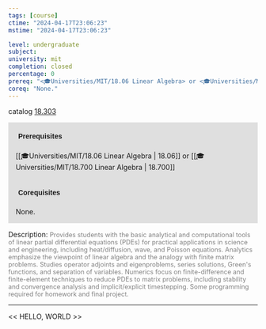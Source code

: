 ```yaml
---
tags: [course]
ctime: "2024-04-17T23:06:23"
mstime: "2024-04-17T23:06:23"

level: undergraduate
subject: 
university: mit
completion: closed
percentage: 0
prereq: "<🎓Universities/MIT/18.06 Linear Algebra> or <🎓Universities/MIT/18.700 Linear Algebra>"
coreq: "None."
---
```


catalog [18.303](http://student.mit.edu/catalog/m18a.html#18.303)

<span style="display: block; padding: 15px; background-color: rgb(100, 100, 100, 0.2);"><font id="m_prereq1723_0" style="display: block; font-family: Arial, sans-serif; font-weight: bold; padding: 5px">Prerequisites</font><br><span id="prereq1723_0">[[🎓Universities/MIT/18.06 Linear Algebra | 18.06]] or [[🎓Universities/MIT/18.700 Linear Algebra | 18.700]]</span></span>
<span style="display: block; padding: 15px; background-color: rgb(100, 100, 100, 0.2);"><font id="m_coreq1723_0" style="display: block; font-family: Arial, sans-serif; font-weight: bold; padding: 5px">Corequisites</font><br><span id="coreq1723_0">None.</span></span>

<font style="">Description:</font>
<font style="color: grey; font-size: 0.8rem;">Provides students with the basic analytical and computational tools of linear partial differential equations (PDEs) for practical applications in science and engineering, including heat/diffusion, wave, and Poisson equations. Analytics emphasize the viewpoint of linear algebra and the analogy with finite matrix problems. Studies operator adjoints and eigenproblems, series solutions, Green's functions, and separation of variables. Numerics focus on finite-difference and finite-element techniques to reduce PDEs to matrix problems, including stability and convergence analysis and implicit/explicit timestepping. Some programming required for homework and final project.</font>



---

<< HELLO, WORLD >>
